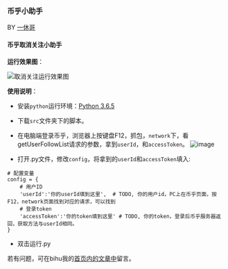 ### 币乎小助手

BY [一休哥](https://bihu.com/people/197646)

#### 币乎取消关注小助手
**运行效果图**：

![取消关注运行效果图](https://bihu2001.oss-cn-shanghai.aliyuncs.com/img/e168d5b9260bd21b4ca39fd78bcb800b.gif?x-oss-process=style/size_lg)

**使用说明**：
- 安装`python`运行环境：[Python 3.6.5](https://www.python.org/ftp/python/3.6.5/python-3.6.5.exe)
- 下载`src`文件夹下的脚本。
- 在电脑端登录币乎，浏览器上按键盘F12，抓包，`network`下，看getUserFollowList请求的参数，拿到`userId`，和`accessToken`。
![image](https://bihu2001.oss-cn-shanghai.aliyuncs.com/img/28746efe93791033372a1718621fa77e.png?x-oss-process=style/size_lg)

- 打开.py文件，修改`config`，将拿到的`userId`和`accessToken`填入:
```
# 配置变量
config = {
    # 用户ID
    'userId':'你的userId填到这里',  # TODO, 你的用户id，PC上在币乎页面，按F12，network页面找到对应的请求，可以找到
    # 登录token
    'accessToken':'你的token填到这里' # TODO, 你的token，登录后币乎服务器返回，获取方法与userId相同。
}
```
- 双击运行.py

若有问题，可在bihu我的[首页内的文章中](https://bihu.com/people/197646)留言。
